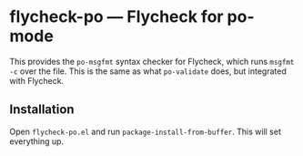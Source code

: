# flycheck-po — Flycheck for po-mode

This provides the `po-msgfmt` syntax checker for Flycheck, which runs
`msgfmt -c` over the file.  This is the same as what `po-validate`
does, but integrated with Flycheck.

## Installation

Open `flycheck-po.el` and run `package-install-from-buffer`.  This
will set everything up.

